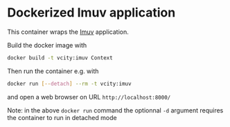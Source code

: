 # Dockerized Imuv application

This container wraps the [Imuv](https://github.com/VCityTeam/UD-Imuv) application.

Build the docker image with

```bash
docker build -t vcity:imuv Context
```

Then run the container e.g. with

```bash
docker run [--detach] --rm -t vcity:imuv
```

and open a web browser on URL `http://localhost:8000/`

Note: in the above `docker run` command the optionnal `-d` argument requires the container to run in detached mode
